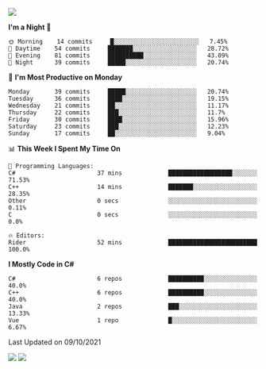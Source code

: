 ![](https://komarev.com/ghpvc/?username=lilpidgey&color=red)
<!--START_SECTION:waka-->
**I'm a Night 🦉** 

```text
🌞 Morning    14 commits     █░░░░░░░░░░░░░░░░░░░░░░░░   7.45% 
🌆 Daytime    54 commits     ███████░░░░░░░░░░░░░░░░░░   28.72% 
🌃 Evening    81 commits     ██████████░░░░░░░░░░░░░░░   43.09% 
🌙 Night      39 commits     █████░░░░░░░░░░░░░░░░░░░░   20.74%

```
📅 **I'm Most Productive on Monday** 

```text
Monday       39 commits     █████░░░░░░░░░░░░░░░░░░░░   20.74% 
Tuesday      36 commits     ████░░░░░░░░░░░░░░░░░░░░░   19.15% 
Wednesday    21 commits     ██░░░░░░░░░░░░░░░░░░░░░░░   11.17% 
Thursday     22 commits     ███░░░░░░░░░░░░░░░░░░░░░░   11.7% 
Friday       30 commits     ████░░░░░░░░░░░░░░░░░░░░░   15.96% 
Saturday     23 commits     ███░░░░░░░░░░░░░░░░░░░░░░   12.23% 
Sunday       17 commits     ██░░░░░░░░░░░░░░░░░░░░░░░   9.04%

```


📊 **This Week I Spent My Time On** 

```text
💬 Programming Languages: 
C#                       37 mins             ██████████████████░░░░░░░   71.53% 
C++                      14 mins             ███████░░░░░░░░░░░░░░░░░░   28.35% 
Other                    0 secs              ░░░░░░░░░░░░░░░░░░░░░░░░░   0.11% 
C                        0 secs              ░░░░░░░░░░░░░░░░░░░░░░░░░   0.0%

🔥 Editors: 
Rider                    52 mins             █████████████████████████   100.0%

```

**I Mostly Code in C#** 

```text
C#                       6 repos             ██████████░░░░░░░░░░░░░░░   40.0% 
C++                      6 repos             ██████████░░░░░░░░░░░░░░░   40.0% 
Java                     2 repos             ███░░░░░░░░░░░░░░░░░░░░░░   13.33% 
Vue                      1 repo              █░░░░░░░░░░░░░░░░░░░░░░░░   6.67%

```



 Last Updated on 09/10/2021
<!--END_SECTION:waka-->
![](https://hit.yhype.me/github/profile?user_id=42968544)
![](https://komarev.com/ghpvc/?lilpidgey)
